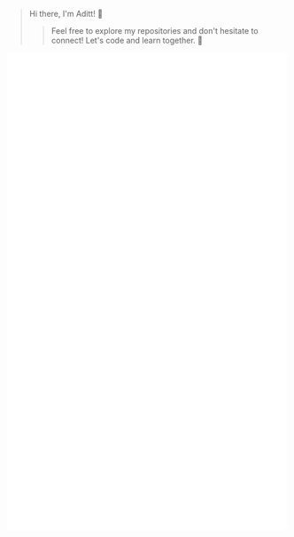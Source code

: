 > Hi there, I'm Aditt! 👋
>  
> 
> 
>> Feel free to explore my repositories and don't hesitate to connect! Let's code and learn together. 🚀


[<img align="left" alt="🦑" src="https://github.com/Adztrz/Adztrz/blob/main/github-metrics.svg">](#)
